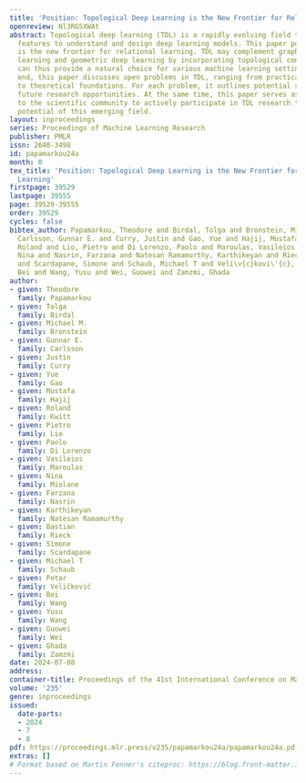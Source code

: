 ```yaml
---
title: 'Position: Topological Deep Learning is the New Frontier for Relational Learning'
openreview: Nl3RG5XWAt
abstract: Topological deep learning (TDL) is a rapidly evolving field that uses topological
  features to understand and design deep learning models. This paper posits that TDL
  is the new frontier for relational learning. TDL may complement graph representation
  learning and geometric deep learning by incorporating topological concepts, and
  can thus provide a natural choice for various machine learning settings. To this
  end, this paper discusses open problems in TDL, ranging from practical benefits
  to theoretical foundations. For each problem, it outlines potential solutions and
  future research opportunities. At the same time, this paper serves as an invitation
  to the scientific community to actively participate in TDL research to unlock the
  potential of this emerging field.
layout: inproceedings
series: Proceedings of Machine Learning Research
publisher: PMLR
issn: 2640-3498
id: papamarkou24a
month: 0
tex_title: 'Position: Topological Deep Learning is the New Frontier for Relational
  Learning'
firstpage: 39529
lastpage: 39555
page: 39529-39555
order: 39529
cycles: false
bibtex_author: Papamarkou, Theodore and Birdal, Tolga and Bronstein, Michael M. and
  Carlsson, Gunnar E. and Curry, Justin and Gao, Yue and Hajij, Mustafa and Kwitt,
  Roland and Lio, Pietro and Di Lorenzo, Paolo and Maroulas, Vasileios and Miolane,
  Nina and Nasrin, Farzana and Natesan Ramamurthy, Karthikeyan and Rieck, Bastian
  and Scardapane, Simone and Schaub, Michael T and Veli\v{c}kovi\'{c}, Petar and Wang,
  Bei and Wang, Yusu and Wei, Guowei and Zamzmi, Ghada
author:
- given: Theodore
  family: Papamarkou
- given: Tolga
  family: Birdal
- given: Michael M.
  family: Bronstein
- given: Gunnar E.
  family: Carlsson
- given: Justin
  family: Curry
- given: Yue
  family: Gao
- given: Mustafa
  family: Hajij
- given: Roland
  family: Kwitt
- given: Pietro
  family: Lio
- given: Paolo
  family: Di Lorenzo
- given: Vasileios
  family: Maroulas
- given: Nina
  family: Miolane
- given: Farzana
  family: Nasrin
- given: Karthikeyan
  family: Natesan Ramamurthy
- given: Bastian
  family: Rieck
- given: Simone
  family: Scardapane
- given: Michael T
  family: Schaub
- given: Petar
  family: Veličković
- given: Bei
  family: Wang
- given: Yusu
  family: Wang
- given: Guowei
  family: Wei
- given: Ghada
  family: Zamzmi
date: 2024-07-08
address:
container-title: Proceedings of the 41st International Conference on Machine Learning
volume: '235'
genre: inproceedings
issued:
  date-parts:
  - 2024
  - 7
  - 8
pdf: https://proceedings.mlr.press/v235/papamarkou24a/papamarkou24a.pdf
extras: []
# Format based on Martin Fenner's citeproc: https://blog.front-matter.io/posts/citeproc-yaml-for-bibliographies/
---
```

